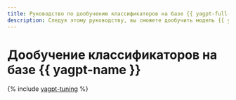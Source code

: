 ```yaml
---
title: Руководство по дообучению классификаторов на базе {{ yagpt-full-name }}} в {{ ml-platform-full-name }}
description: Следуя этому руководству, вы сможете дообучить модель {{ yagpt-full-name }} на своих примерах, чтобы она могла точнее классифицировать ваши данные.
---
```


# Дообучение классификаторов на базе {{ yagpt-name }}

{% include [yagpt-tuning](../../_tutorials/ml-ai/yagpt-tuning-multilabel.md) %}